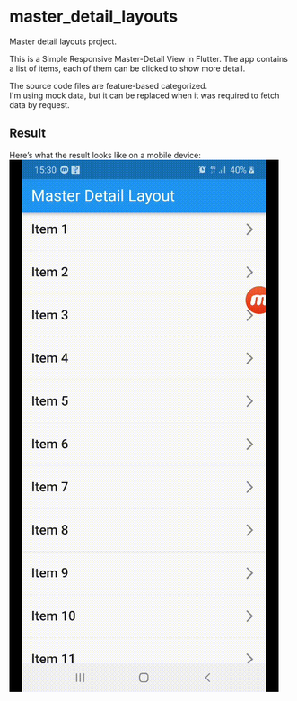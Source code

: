 # master_detail_layouts

Master detail layouts project.


This is a Simple Responsive Master-Detail View in Flutter.
The app contains a list of items, each of them can be clicked to show more detail.

The source code files are feature-based categorized. <br>
I'm using mock data, but it can be replaced when it was required to fetch data by request.

## Result
Here’s what the result looks like on a mobile device:
![Mobile_Preview](/mobile.gif)

